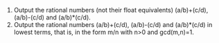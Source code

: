 1. Output the rational numbers (not their float equivalents) (a/b)+(c/d), (a/b)-(c/d) and (a/b)*(c/d).
2. Output the rational numbers (a/b)+(c/d), (a/b)-(c/d) and (a/b)*(c/d) in lowest terms, that is, in the form m/n with n>0 and gcd(m,n)=1. 
